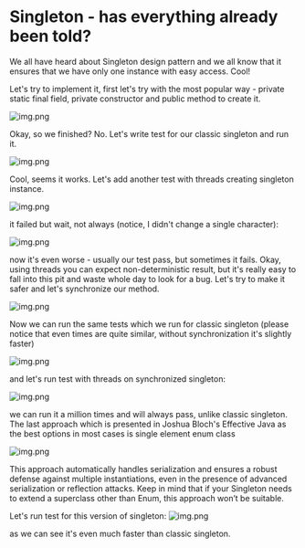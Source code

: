 # Singleton - has everything already been told?

We all have heard about Singleton design pattern and we all know that it ensures that we have only one instance with easy access. Cool!

Let's try to implement it, first let's try with the most popular way - private static final field, private constructor and public method to create it.

![img.png](ClassicSingleton/img_classicSingletonCode.png)

Okay, so we finished? No.
Let's write test for our classic singleton and run it.

![img.png](ClassicSingleton/img_classicSingletonTest.png)

Cool, seems it works. Let's add another test with threads creating singleton instance.

![img.png](ClassicSingleton/img_classicSingletonMultipleThreadsTestFail.png)

it failed but wait, not always (notice, I didn't change a single character):

![img.png](ClassicSingleton/img_classicSingletonMultipleThreadsWorks.png)

now it's even worse - usually our test pass, but sometimes it fails. Okay, using threads you can expect non-deterministic result, but it's really easy to fall into this pit and waste whole day to look for a bug.
Let's try to make it safer and let's synchronize our method.

![img.png](SynchronizedSingleton/img_synchronizedSingletonCode.png)

Now we can run the same tests which we run for classic singleton (please notice that even times are quite similar, without synchronization it's slightly faster)

![img.png](SynchronizedSingleton/img_synchronizedSingletonTest.png)

and let's run test with threads on synchronized singleton:

![img.png](SynchronizedSingleton/img_synchronizedSingletonMultipleThreadsTest.png)

we can run it a million times and will always pass, unlike classic singleton. The last approach which is presented in Joshua Bloch's Effective Java as the best options in most cases is single element enum class

![img.png](EnumSingleton/img_enumSingletonCode.png)

This approach automatically handles serialization and ensures a robust defense against multiple instantiations, even in the presence of advanced serialization or reflection attacks. Keep in mind that if your Singleton needs to extend a superclass other than Enum, this approach won’t be suitable.

Let's run test for this version of singleton:
![img.png](EnumSingleton/img_enumSingletonTest.png)

as we can see it's even much faster than classic singleton.